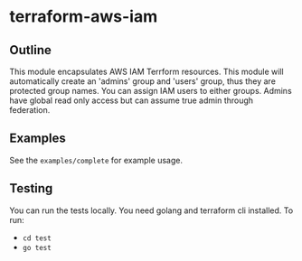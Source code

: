 # terraform-aws-iam

## Outline

This module encapsulates AWS IAM Terrform resources. This module will automatically create an 'admins' group and 'users' group, thus they are protected group names. You can assign IAM users to either groups. Admins have global read only access but can assume true admin through federation.

## Examples

See the `examples/complete` for example usage. 

## Testing

You can run the tests locally. You need golang and terraform cli installed. To run:

* `cd test`
* `go test`

